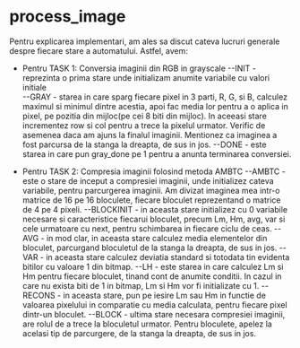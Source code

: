 # process_image

Pentru explicarea implementari, am ales sa discut cateva lucruri generale despre fiecare stare a automatului. Astfel, avem:

-	Pentru TASK 1: Conversia imaginii din RGB in grayscale
--INIT - reprezinta o prima stare unde initializam anumite variabile cu valori initiale 	
--GRAY - starea in care sparg fiecare pixel in 3 parti, R, G, si B, calculez maximul si minimul dintre acestia, apoi fac media lor pentru a o aplica in pixel, pe pozitia din mijloc(pe cei 8 biti din mijloc). In aceeasi stare incrementez row si col pentru a trece la pixelul urmator. Verific de asemenea daca am ajuns la finalul imaginii. Mentionez ca imaginea a fost parcursa de la stanga la dreapta, de sus in jos.
--DONE	- este starea in care pun gray_done pe 1 pentru a anunta terminarea conversiei.

-	Pentru TASK 2: Compresia imaginii folosind metoda AMBTC
--AMBTC - este o stare de inceput a compresiei imaginii, unde initializez cateva variabile, pentru parcurgerea imaginii. Am divizat imaginea mea intr-o matrice de 16 pe 16 bloculete, fiecare bloculet reprezentand o matrice de 4 pe 4 pixeli.
--BLOCKINIT - in aceasta stare initializez cu 0 variabile necesare si caracteristice fiecarui bloculet, precum Lm, Hm, avg, var si cele urmatoare cu next, pentru schimbarea in fiecare ciclu de ceas.
--AVG - in mod clar, in aceasta stare calculez media elementelor din bloculet, parcurgand bloculetul de la stanga la dreapta, de sus in jos.
--VAR - in aceasta stare calculez deviatia standard si totodata tin evidenta bitilor cu valoare 1 din bitmap. 
--LH - este starea in care calculez Lm si Hm pentru fiecare bloculet, tinand cont de anumite conditii. In cazul in care nu exista biti de 1 in bitmap, Lm si Hm vor fi initializate cu 1.
--RECONS - in aceasta stare, pun pe iesire Lm sau Hm in functie de valoarea pixelului in comparatie cu media calculata, pentru fiecare pixel dintr-un bloculet.
--BLOCK - ultima stare necesara compresiei imaginii, are rolul de a trece la bloculetul urmator. Pentru bloculete, apelez la acelasi tip de parcurgere, de la stanga la dreapta, de sus in jos. 
